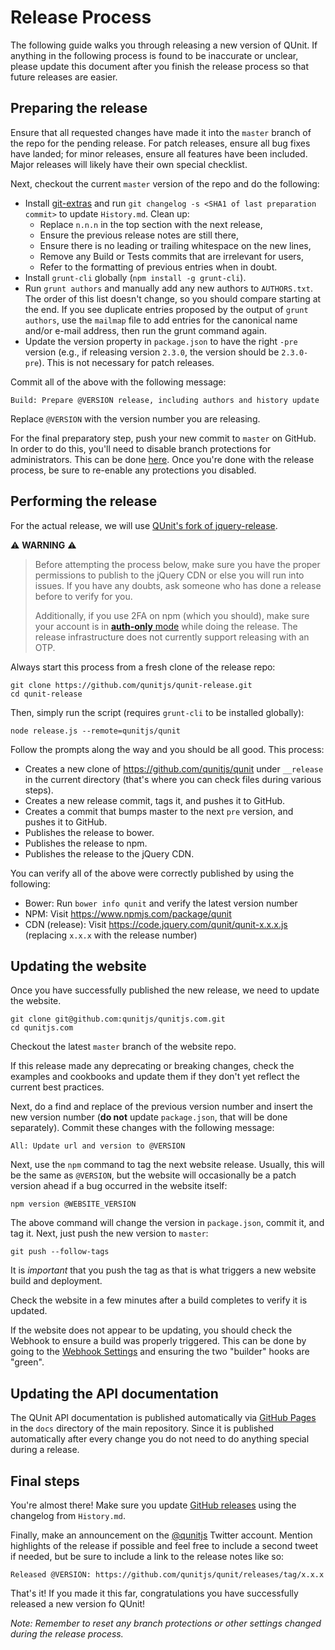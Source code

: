 # Release Process

The following guide walks you through releasing a new version of QUnit. If anything in the following process is found to be inaccurate or unclear, please update this document after you finish the release process so that future releases are easier.

## Preparing the release

Ensure that all requested changes have made it into the `master` branch of the repo for the pending release. For patch releases, ensure all bug fixes have landed; for minor releases, ensure all features have been included. Major releases will likely have their own special checklist.

Next, checkout the current `master` version of the repo and do the following:

* Install [git-extras](https://github.com/tj/git-extras) and run `git changelog -s <SHA1 of last preparation commit>` to update `History.md`. Clean up:
  * Replace `n.n.n` in the top section with the next release,
  * Ensure the previous release notes are still there,
  * Ensure there is no leading or trailing whitespace on the new lines,
  * Remove any Build or Tests commits that are irrelevant for users,
  * Refer to the formatting of previous entries when in doubt.
* Install `grunt-cli` globally (`npm install -g grunt-cli`).
* Run `grunt authors` and manually add any new authors to `AUTHORS.txt`. The order of this list doesn't change, so you should compare starting at the end. If you see duplicate entries proposed by the output of `grunt authors`, use the `mailmap` file to add entries for the canonical name and/or e-mail address, then run the grunt command again.
* Update the version property in `package.json` to have the right `-pre` version (e.g., if releasing version `2.3.0`, the version should be `2.3.0-pre`). This is not necessary for patch releases.

Commit all of the above with the following message:

	Build: Prepare @VERSION release, including authors and history update

Replace `@VERSION` with the version number you are releasing.

For the final preparatory step, push your new commit to `master` on GitHub. In order to do this, you'll need to disable branch protections for administrators. This can be done [here](https://github.com/qunitjs/qunit/settings/branch_protection_rules/511767). Once you're done with the release process, be sure to re-enable any protections you disabled.

## Performing the release

For the actual release, we will use [QUnit's fork of jquery-release](https://github.com/qunitjs/qunit-release).

:warning: **WARNING** :warning:
> Before attempting the process below, make sure you have the proper permissions to publish to the jQuery CDN or else you will run into issues. If you have any doubts, ask someone who has done a release before to verify for you.
>
> Additionally, if you use 2FA on npm (which you should), make sure your account is in [**auth-only** mode](https://docs.npmjs.com/getting-started/using-two-factor-authentication#levels-of-authentication) while doing the release. The release infrastructure does not currently support releasing with an OTP.

Always start this process from a fresh clone of the release repo:

	git clone https://github.com/qunitjs/qunit-release.git
	cd qunit-release

Then, simply run the script (requires `grunt-cli` to be installed globally):

	node release.js --remote=qunitjs/qunit

Follow the prompts along the way and you should be all good. This process:
* Creates a new clone of <https://github.com/qunitjs/qunit> under `__release` in the current directory (that's where you can check files during various steps).
* Creates a new release commit, tags it, and pushes it to GitHub.
* Creates a commit that bumps master to the next `pre` version, and pushes it to GitHub.
* Publishes the release to bower.
* Publishes the release to npm.
* Publishes the release to the jQuery CDN.

You can verify all of the above were correctly published by using the following:

* Bower: Run `bower info qunit` and verify the latest version number
* NPM: Visit <https://www.npmjs.com/package/qunit>
* CDN (release): Visit <https://code.jquery.com/qunit/qunit-x.x.x.js> (replacing `x.x.x` with the release number)

## Updating the website

Once you have successfully published the new release, we need to update the website.

    git clone git@github.com:qunitjs/qunitjs.com.git
    cd qunitjs.com

Checkout the latest `master` branch of the website repo.

If this release made any deprecating or breaking changes, check the examples and cookbooks and update them if they don't yet reflect the current best practices.

Next, do a find and replace of the previous version number and insert the new version number (**do not** update `package.json`, that will be done separately). Commit these changes with the following message:

	All: Update url and version to @VERSION

Next, use the `npm` command to tag the next website release. Usually, this will be the same as `@VERSION`, but the website will occasionally be a patch version ahead if a bug occurred in the website itself:

	npm version @WEBSITE_VERSION

The above command will change the version in `package.json`, commit it, and tag it. Next, just push the new version to `master`:

	git push --follow-tags

It is _important_ that you push the tag as that is what triggers a new website build and deployment.

Check the website in a few minutes after a build completes to verify it is updated.

If the website does not appear to be updating, you should check the Webhook to ensure a build was properly triggered. This can be done by going to the [Webhook Settings](https://github.com/qunitjs/qunitjs.com/settings/hooks) and ensuring the two "builder" hooks are "green".

## Updating the API documentation

The QUnit API documentation is published automatically via [GitHub Pages](https://pages.github.com/) in the `docs` directory of the main repository. Since it is published automatically after every change you do not need to do anything special during a release.

## Final steps

You're almost there! Make sure you update [GitHub releases](https://github.com/qunitjs/qunit/releases) using the changelog from `History.md`.

Finally, make an announcement on the [@qunitjs](https://twitter.com/qunitjs) Twitter account. Mention highlights of the release if possible and feel free to include a second tweet if needed, but be sure to include a link to the release notes like so:

	Released @VERSION: https://github.com/qunitjs/qunit/releases/tag/x.x.x

That's it! If you made it this far, congratulations you have successfully released a new version fo QUnit!

_Note: Remember to reset any branch protections or other settings changed during the release process._
